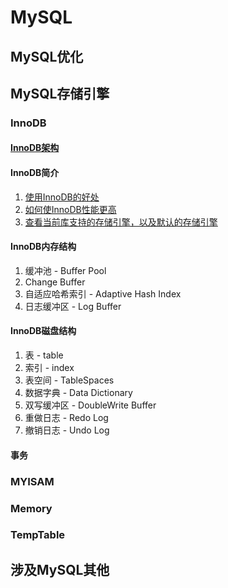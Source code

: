 # MySQL

## MySQL优化

## MySQL存储引擎

### InnoDB

#### [InnoDB架构](https://github.com/asdbex1078/MySQL/blob/master/mysql-storage-engines/innodb/InnoDB%E6%9E%B6%E6%9E%84.md)

#### InnoDB简介

1. [使用InnoDB的好处](https://github.com/asdbex1078/MySQL/blob/master/mysql-storage-engines/innodb/InnoDB%E7%AE%80%E4%BB%8B.md)
2. [如何使InnoDB性能更高](https://github.com/asdbex1078/MySQL/blob/master/mysql-storage-engines/innodb/InnoDB%E7%AE%80%E4%BB%8B.md)
3. [查看当前库支持的存储引擎，以及默认的存储引擎](https://github.com/asdbex1078/MySQL/blob/master/mysql-storage-engines/innodb/InnoDB%E7%AE%80%E4%BB%8B.md)

#### InnoDB内存结构

1. 缓冲池 - Buffer Pool
2. Change Buffer
3. 自适应哈希索引 - Adaptive Hash Index
4. 日志缓冲区 - Log Buffer

#### InnoDB磁盘结构

1. 表 - table
2. 索引 - index
3. 表空间 - TableSpaces
4. 数据字典 - Data Dictionary
5. 双写缓冲区 - DoubleWrite Buffer
6. 重做日志 - Redo Log
7. 撤销日志 - Undo Log

#### 事务

### MYISAM

### Memory

### TempTable

## 涉及MySQL其他

